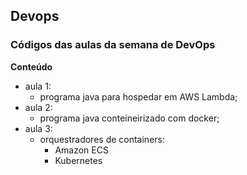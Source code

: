 ## Devops
### Códigos das aulas da semana de DevOps

**Conteúdo**

- aula 1: 
    - programa java para hospedar em AWS Lambda;
- aula 2: 
    - programa java conteineirizado com docker;
- aula 3: 
    - orquestradores de containers:
        - Amazon ECS
        - Kubernetes
